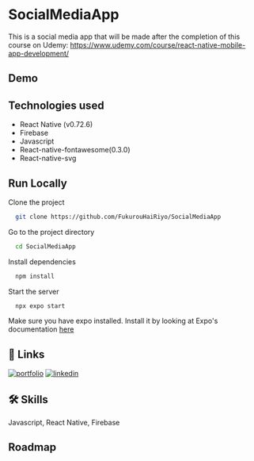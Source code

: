 # SocialMediaApp

This is a social media app that will be made after the completion of this course on Udemy: https://www.udemy.com/course/react-native-mobile-app-development/ 




## Demo


## Technologies used

- React Native (v0.72.6)
- Firebase
- Javascript
- React-native-fontawesome(0.3.0)
- React-native-svg


## Run Locally

Clone the project

```bash
  git clone https://github.com/FukurouHaiRiyo/SocialMediaApp
```

Go to the project directory

```bash
  cd SocialMediaApp
```

Install dependencies

```bash
  npm install
```

Start the server

```bash
  npx expo start
```

Make sure you have expo installed. Install it by looking at Expo's documentation [here](https://docs.expo.dev/get-started/installation/)


## 🔗 Links
[![portfolio](https://img.shields.io/badge/my_portfolio-000?style=for-the-badge&logo=ko-fi&logoColor=white)](https://andreistefan.vercel.app/)
[![linkedin](https://img.shields.io/badge/linkedin-0A66C2?style=for-the-badge&logo=linkedin&logoColor=white)](https://www.linkedin.com/in/andrei-stefan-panait/)



## 🛠 Skills
Javascript, React Native, Firebase


## Roadmap

